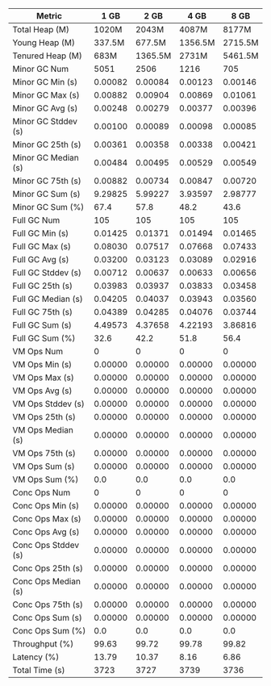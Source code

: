 | Metric | 1 GB | 2 GB | 4 GB | 8 GB |
|------|----|----|----|----|
| Total Heap (M) | 1020M | 2043M | 4087M | 8177M |
| Young Heap (M) | 337.5M | 677.5M | 1356.5M | 2715.5M |
| Tenured Heap (M) | 683M | 1365.5M | 2731M | 5461.5M |
| Minor GC Num | 5051 | 2506 | 1216 | 705 |
| Minor GC Min (s) | 0.00082 | 0.00084 | 0.00123 | 0.00146 |
| Minor GC Max (s) | 0.00882 | 0.00904 | 0.00869 | 0.01061 |
| Minor GC Avg (s) | 0.00248 | 0.00279 | 0.00377 | 0.00396 |
| Minor GC Stddev (s) | 0.00100 | 0.00089 | 0.00098 | 0.00085 |
| Minor GC 25th (s) | 0.00361 | 0.00358 | 0.00338 | 0.00421 |
| Minor GC Median (s) | 0.00484 | 0.00495 | 0.00529 | 0.00549 |
| Minor GC 75th (s) | 0.00882 | 0.00734 | 0.00847 | 0.00720 |
| Minor GC Sum (s) | 9.29825 | 5.99227 | 3.93597 | 2.98777 |
| Minor GC Sum (%) | 67.4 | 57.8 | 48.2 | 43.6 |
| Full GC Num | 105 | 105 | 105 | 105 |
| Full GC Min (s) | 0.01425 | 0.01371 | 0.01494 | 0.01465 |
| Full GC Max (s) | 0.08030 | 0.07517 | 0.07668 | 0.07433 |
| Full GC Avg (s) | 0.03200 | 0.03123 | 0.03089 | 0.02916 |
| Full GC Stddev (s) | 0.00712 | 0.00637 | 0.00633 | 0.00656 |
| Full GC 25th (s) | 0.03983 | 0.03937 | 0.03833 | 0.03458 |
| Full GC Median (s) | 0.04205 | 0.04037 | 0.03943 | 0.03560 |
| Full GC 75th (s) | 0.04389 | 0.04285 | 0.04076 | 0.03744 |
| Full GC Sum (s) | 4.49573 | 4.37658 | 4.22193 | 3.86816 |
| Full GC Sum (%) | 32.6 | 42.2 | 51.8 | 56.4 |
| VM Ops Num | 0 | 0 | 0 | 0 |
| VM Ops Min (s) | 0.00000 | 0.00000 | 0.00000 | 0.00000 |
| VM Ops Max (s) | 0.00000 | 0.00000 | 0.00000 | 0.00000 |
| VM Ops Avg (s) | 0.00000 | 0.00000 | 0.00000 | 0.00000 |
| VM Ops Stddev (s) | 0.00000 | 0.00000 | 0.00000 | 0.00000 |
| VM Ops 25th (s) | 0.00000 | 0.00000 | 0.00000 | 0.00000 |
| VM Ops Median (s) | 0.00000 | 0.00000 | 0.00000 | 0.00000 |
| VM Ops 75th (s) | 0.00000 | 0.00000 | 0.00000 | 0.00000 |
| VM Ops Sum (s) | 0.00000 | 0.00000 | 0.00000 | 0.00000 |
| VM Ops Sum (%) | 0.0 | 0.0 | 0.0 | 0.0 |
| Conc Ops Num | 0 | 0 | 0 | 0 |
| Conc Ops Min (s) | 0.00000 | 0.00000 | 0.00000 | 0.00000 |
| Conc Ops Max (s) | 0.00000 | 0.00000 | 0.00000 | 0.00000 |
| Conc Ops Avg (s) | 0.00000 | 0.00000 | 0.00000 | 0.00000 |
| Conc Ops Stddev (s) | 0.00000 | 0.00000 | 0.00000 | 0.00000 |
| Conc Ops 25th (s) | 0.00000 | 0.00000 | 0.00000 | 0.00000 |
| Conc Ops Median (s) | 0.00000 | 0.00000 | 0.00000 | 0.00000 |
| Conc Ops 75th (s) | 0.00000 | 0.00000 | 0.00000 | 0.00000 |
| Conc Ops Sum (s) | 0.00000 | 0.00000 | 0.00000 | 0.00000 |
| Conc Ops Sum (%) | 0.0 | 0.0 | 0.0 | 0.0 |
| Throughput (%) | 99.63 | 99.72 | 99.78 | 99.82 |
| Latency (%) | 13.79 | 10.37 | 8.16 | 6.86 |
| Total Time (s) | 3723 | 3727 | 3739 | 3736 |
